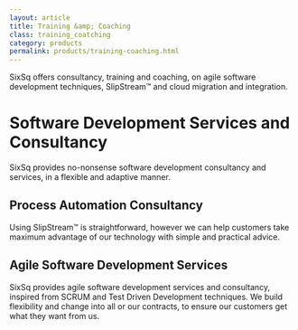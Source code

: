 ```yaml
---
layout: article
title: Training &amp; Coaching
class: training_coatching
category: products
permalink: products/training-coaching.html
---
```


SixSq offers consultancy, training and coaching, on agile software development
techniques, SlipStream™ and cloud migration and integration.

Software Development Services and Consultancy
=============================================

SixSq provides no-nonsense software development consultancy and services, in a
flexible and adaptive manner.

Process Automation Consultancy
------------------------------

Using SlipStream™ is straightforward, however we can help customers take
maximum advantage of our technology with simple and practical advice.

Agile Software Development Services
-----------------------------------

SixSq provides agile software development services and consultancy, inspired
from SCRUM and Test Driven Development techniques. We build flexibility and
change into all or our contracts, to ensure our customers get what they want
from us.

